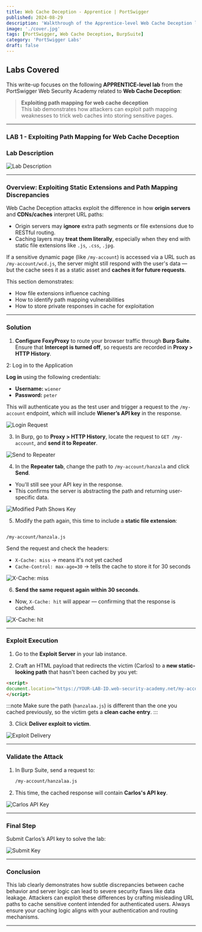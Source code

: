 ```yaml
---
title: Web Cache Deception - Apprentice | PortSwigger
published: 2024-08-29
description: 'Walkthrough of the Apprentice-level Web Cache Deception lab at PortSwigger Academy, using path mapping and static resource extension tricks to retrieve cached sensitive data.'
image: './cover.jpg'
tags: [PortSwigger, Web Cache Deception, BurpSuite]
category: 'PortSwigger Labs'
draft: false
---
```


## Labs Covered

This write-up focuses on the following **APPRENTICE-level lab** from the PortSwigger Web Security Academy related to **Web Cache Deception**:

> **Exploiting path mapping for web cache deception**  
> This lab demonstrates how attackers can exploit path mapping weaknesses to trick web caches into storing sensitive pages.

---

### LAB 1 - Exploiting Path Mapping for Web Cache Deception

###  Lab Description

![Lab Description](https://github.com/user-attachments/assets/ab7a8cff-9b42-40ff-8e8a-65d5bc9e15c0)

---

### Overview: Exploiting Static Extensions and Path Mapping Discrepancies

Web Cache Deception attacks exploit the difference in how **origin servers** and **CDNs/caches** interpret URL paths:

- Origin servers may **ignore** extra path segments or file extensions due to RESTful routing.
- Caching layers may **treat them literally**, especially when they end with static file extensions like `.js`, `.css`, `.jpg`.

If a sensitive dynamic page (like `/my-account`) is accessed via a URL such as `/my-account/wcd.js`, the server might still respond with the user's data — but the cache sees it as a static asset and **caches it for future requests**.

This section demonstrates:
- How file extensions influence caching
- How to identify path mapping vulnerabilities
- How to store private responses in cache for exploitation

---

### Solution

1. **Configure FoxyProxy** to route your browser traffic through **Burp Suite**.  
   Ensure that **Intercept is turned off**, so requests are recorded in **Proxy > HTTP History**.


2: Log in to the Application 

**Log in** using the following credentials:

* **Username:** `wiener`
* **Password:** `peter`

This will authenticate you as the test user and trigger a request to the `/my-account` endpoint, which will include **Wiener’s API key** in the response.

![Login Request](https://github.com/user-attachments/assets/d019e1a0-2cb5-48ef-8a33-617dce3721dd)

3. In Burp, go to **Proxy > HTTP History**, locate the request to `GET /my-account`, and **send it to Repeater**.

![Send to Repeater](https://github.com/user-attachments/assets/13067d7c-75db-4944-91af-04b4c5d1eb9d)

4. In the **Repeater tab**, change the path to `/my-account/hanzala` and click **Send**.  
- You'll still see your API key in the response.
- This confirms the server is abstracting the path and returning user-specific data.

![Modified Path Shows Key](https://github.com/user-attachments/assets/5dd0edf8-0848-4689-a0d3-ba78fda37da1)

5. Modify the path again, this time to include a **static file extension**:  
```

/my-account/hanzala.js

````
Send the request and check the headers:

- `X-Cache: miss` → means it's not yet cached  
- `Cache-Control: max-age=30` → tells the cache to store it for 30 seconds

![X-Cache: miss](https://github.com/user-attachments/assets/18fe4e35-f28f-4ede-8343-244b1396c669)

6. **Send the same request again within 30 seconds**.  
- Now, `X-Cache: hit` will appear — confirming that the response is cached.

![X-Cache: hit](https://github.com/user-attachments/assets/d45155d7-d2bb-41ea-8b89-6bbc23869512)

---

### Exploit Execution

1. Go to the **Exploit Server** in your lab instance.

2. Craft an HTML payload that redirects the victim (Carlos) to a **new static-looking path** that hasn't been cached by you yet:

```html
<script>
document.location="https://YOUR-LAB-ID.web-security-academy.net/my-account/hanzalaa.js"
</script>
```
:::note
Make sure the path (`hanzalaa.js`) is different than the one you cached previously, so the victim gets a **clean cache entry**.
:::

3. Click **Deliver exploit to victim**.

![Exploit Delivery](https://github.com/user-attachments/assets/53351c6e-5477-42fd-96f7-2231f255f43b)

---

### Validate the Attack

1. In Burp Suite, send a request to:

   ```html
   /my-account/hanzalaa.js
   ```

2. This time, the cached response will contain **Carlos's API key**.

![Carlos API Key](https://github.com/user-attachments/assets/95ef3677-a26a-4ba5-8bda-700803c87bfa)

---

###  Final Step

Submit Carlos’s API key to solve the lab:

![Submit Key](https://github.com/user-attachments/assets/a1a15877-7a66-44f0-a58c-664b40b74b8c)

---
### Conclusion

This lab clearly demonstrates how subtle discrepancies between cache behavior and server logic can lead to severe security flaws like data leakage. Attackers can exploit these differences by crafting misleading URL paths to cache sensitive content intended for authenticated users. Always ensure your caching logic aligns with your authentication and routing mechanisms.

---
